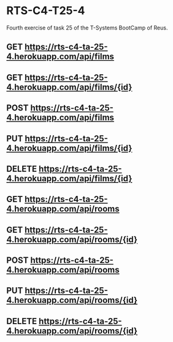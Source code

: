 # RTS-C4-T25-4
Fourth exercise of task 25 of the T-Systems BootCamp of Reus.

## GET https://rts-c4-ta-25-4.herokuapp.com/api/films
## GET https://rts-c4-ta-25-4.herokuapp.com/api/films/{id}
## POST https://rts-c4-ta-25-4.herokuapp.com/api/films
## PUT https://rts-c4-ta-25-4.herokuapp.com/api/films/{id}
## DELETE https://rts-c4-ta-25-4.herokuapp.com/api/films/{id}


## GET https://rts-c4-ta-25-4.herokuapp.com/api/rooms
## GET https://rts-c4-ta-25-4.herokuapp.com/api/rooms/{id}
## POST https://rts-c4-ta-25-4.herokuapp.com/api/rooms
## PUT https://rts-c4-ta-25-4.herokuapp.com/api/rooms/{id}
## DELETE https://rts-c4-ta-25-4.herokuapp.com/api/rooms/{id}
